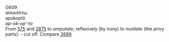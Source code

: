 <body>
  <p>G609<br>  ἀποκόπτω  <br> apokoptō  <br><i>ap-ok-op‘-to </i><br>From <a href="g0575.htm">575</a> and <a href="g2875.htm">2875</a>  to <i>amputate</i>; reflexively (by irony) to <i>mutilate</i> (the privy parts): - cut off. Compare <a href="g2699.htm">2699</a> <br></p>
 </body>